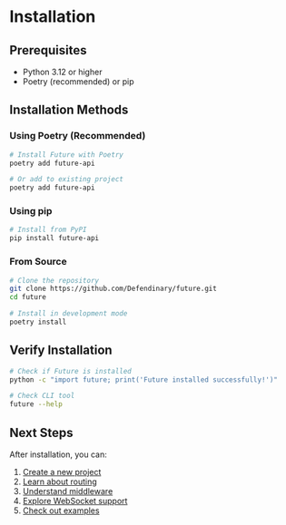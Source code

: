# Installation

## Prerequisites

- Python 3.12 or higher
- Poetry (recommended) or pip

## Installation Methods

### Using Poetry (Recommended)

```bash
# Install Future with Poetry
poetry add future-api

# Or add to existing project
poetry add future-api
```

### Using pip

```bash
# Install from PyPI
pip install future-api
```

### From Source

```bash
# Clone the repository
git clone https://github.com/Defendinary/future.git
cd future

# Install in development mode
poetry install
```

## Verify Installation

```bash
# Check if Future is installed
python -c "import future; print('Future installed successfully!')"

# Check CLI tool
future --help
```

## Next Steps

After installation, you can:

1. [Create a new project](usage.md#basic-application-setup)
2. [Learn about routing](usage.md#routing)
3. [Understand middleware](usage.md#middleware)
4. [Explore WebSocket support](usage.md#websocket-support)
5. [Check out examples](examples.md) 